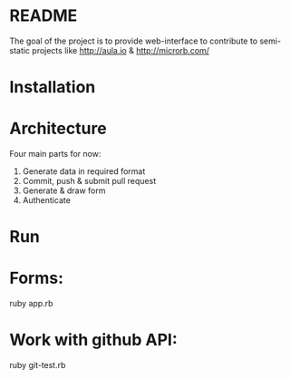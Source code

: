 README
======

The goal of the project is to provide web-interface to contribute to semi-static projects like http://aula.io & http://microrb.com/


Installation
============




Architecture
============

Four main parts for now:
1. Generate data in required format
2. Commit, push & submit pull request
3. Generate & draw form
4. Authenticate


Run
===

# Forms:
ruby app.rb

# Work with github API:
ruby git-test.rb